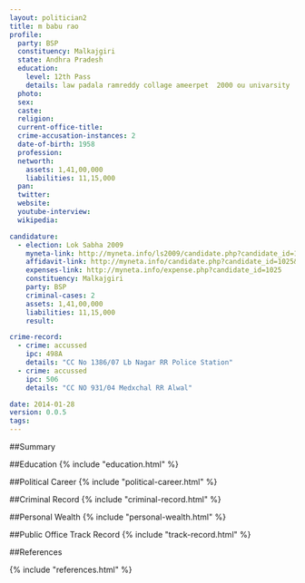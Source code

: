 ```yaml
---
layout: politician2
title: m babu rao
profile: 
  party: BSP
  constituency: Malkajgiri
  state: Andhra Pradesh
  education: 
    level: 12th Pass
    details: law padala ramreddy collage ameerpet  2000 ou univarsity
  photo: 
  sex: 
  caste: 
  religion: 
  current-office-title: 
  crime-accusation-instances: 2
  date-of-birth: 1958
  profession: 
  networth: 
    assets: 1,41,00,000
    liabilities: 11,15,000
  pan: 
  twitter: 
  website: 
  youtube-interview: 
  wikipedia: 

candidature: 
  - election: Lok Sabha 2009
    myneta-link: http://myneta.info/ls2009/candidate.php?candidate_id=1025
    affidavit-link: http://myneta.info/candidate.php?candidate_id=1025&scan=original
    expenses-link: http://myneta.info/expense.php?candidate_id=1025
    constituency: Malkajgiri 
    party: BSP
    criminal-cases: 2
    assets: 1,41,00,000
    liabilities: 11,15,000
    result:  

crime-record: 
  - crime: accussed
    ipc: 498A
    details: "CC No 1386/07 Lb Nagar RR Police Station" 
  - crime: accussed
    ipc: 506
    details: "CC NO 931/04 Medxchal RR Alwal" 

date: 2014-01-28
version: 0.0.5
tags: 
---
```

##Summary


##Education
{% include "education.html" %}


##Political Career
{% include "political-career.html" %}


##Criminal Record
{% include "criminal-record.html" %}


##Personal Wealth
{% include "personal-wealth.html" %}


##Public Office Track Record
{% include "track-record.html" %}


##References


{% include "references.html" %}